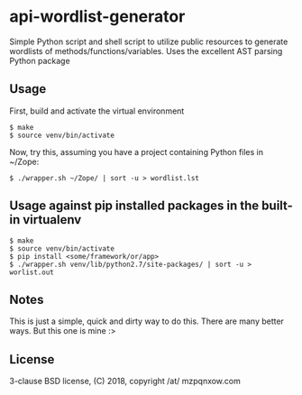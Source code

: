 # api-wordlist-generator
Simple Python script and shell script to utilize public resources to generate wordlists of methods/functions/variables. Uses the excellent AST parsing Python package

## Usage

First, build and activate the virtual environment

```
$ make
$ source venv/bin/activate
```

Now, try this, assuming you have a project containing Python files in ~/Zope:

```
$ ./wrapper.sh ~/Zope/ | sort -u > wordlist.lst
```

## Usage against pip installed packages in the built-in virtualenv

```
$ make
$ source venv/bin/activate
$ pip install <some/framework/or/app>
$ ./wrapper.sh venv/lib/python2.7/site-packages/ | sort -u > worlist.out
```

## Notes

This is just a simple, quick and dirty way to do this. There are many better ways. But this one is mine :>

## License

3-clause BSD license, (C) 2018, copyright /at/ mzpqnxow.com

